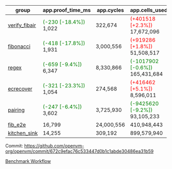 | group | app.proof_time_ms | app.cycles | app.cells_used | leaf.proof_time_ms | leaf.cycles | leaf.cells_used |
| -- | -- | -- | -- | -- | -- | -- |
| [verify_fibair](https://github.com/openvm-org/openvm/blob/benchmark-results/benchmarks-pr/1836/verify_fibair-672c9efac76c533447d0b1c1abde30486ea31b59.md) |<span style='color: green'>(-230 [-18.4%])</span> 1,022 |  322,674 | <span style='color: red'>(+401518 [+2.3%])</span> 17,672,096 |- | - | - |
| [fibonacci](https://github.com/openvm-org/openvm/blob/benchmark-results/benchmarks-pr/1836/fibonacci-672c9efac76c533447d0b1c1abde30486ea31b59.md) |<span style='color: green'>(-418 [-17.8%])</span> 1,931 |  3,000,556 | <span style='color: red'>(+919286 [+1.8%])</span> 51,508,517 | 2,884 |  1,247,948 |  70,824,140 |
| [regex](https://github.com/openvm-org/openvm/blob/benchmark-results/benchmarks-pr/1836/regex-672c9efac76c533447d0b1c1abde30486ea31b59.md) |<span style='color: green'>(-659 [-9.4%])</span> 6,347 |  8,330,866 | <span style='color: green'>(-1017902 [-0.6%])</span> 165,431,684 | 8,332 |  3,326,530 |  234,202,654 |
| [ecrecover](https://github.com/openvm-org/openvm/blob/benchmark-results/benchmarks-pr/1836/ecrecover-672c9efac76c533447d0b1c1abde30486ea31b59.md) |<span style='color: green'>(-321 [-23.3%])</span> 1,054 |  274,568 | <span style='color: red'>(+416462 [+5.1%])</span> 8,596,011 | 9,664 |  2,934,806 |  246,666,232 |
| [pairing](https://github.com/openvm-org/openvm/blob/benchmark-results/benchmarks-pr/1836/pairing-672c9efac76c533447d0b1c1abde30486ea31b59.md) |<span style='color: green'>(-247 [-6.4%])</span> 3,602 |  3,725,930 | <span style='color: green'>(-9425620 [-9.2%])</span> 93,105,233 | 4,357 |  2,010,498 |  140,397,299 |
| [fib_e2e](https://github.com/openvm-org/openvm/blob/benchmark-results/benchmarks-pr/1836/fib_e2e-672c9efac76c533447d0b1c1abde30486ea31b59.md) | 16,799 |  24,000,556 |  410,948,443 | 15,077 |  7,462,544 |  435,774,892 |
| [kitchen_sink](https://github.com/openvm-org/openvm/blob/benchmark-results/benchmarks-pr/1836/kitchen_sink-672c9efac76c533447d0b1c1abde30486ea31b59.md) | 14,255 |  309,192 |  899,579,940 | 20,855 |  7,952,555 |  748,994,982 |


Commit: https://github.com/openvm-org/openvm/commit/672c9efac76c533447d0b1c1abde30486ea31b59

[Benchmark Workflow](https://github.com/openvm-org/openvm/actions/runs/16476367982)
